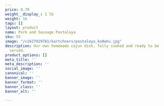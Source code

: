 ```yaml
---
price: 8.79
weight__display_: 1 lb
weight: 16
tags: []
layout: product
name: Pork and Sausage Pastalaya
sku: 55
image: "/v1627929761/kartchners/pastalaya_ko0whu.jpg"
description: Our own homemade cajun dish, fully cooked and ready to be boiled and
  served.
product_options: []
meta_title: ''
meta_description: ''
social_image: ''
canonical: ''
banner_image: ''
banner_format: ''
banner_class: ''
banner_alt: ''

---
```

